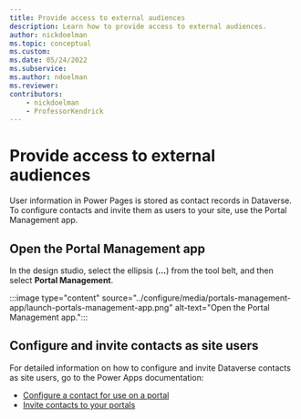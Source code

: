 ```yaml
---
title: Provide access to external audiences
description: Learn how to provide access to external audiences.
author: nickdoelman
ms.topic: conceptual
ms.custom: 
ms.date: 05/24/2022
ms.subservice:
ms.author: ndoelman
ms.reviewer:
contributors:
    - nickdoelman
    - ProfessorKendrick
---
```


# Provide access to external audiences



User information in Power Pages is stored as contact records in Dataverse. To configure contacts and invite them as users to your site, use the Portal Management app.

## Open the Portal Management app

In the design studio, select the ellipsis (**...**) from the tool belt, and then select **Portal Management**.

:::image type="content" source="../configure/media/portals-management-app/launch-portals-management-app.png" alt-text="Open the Portal Management app.":::

## Configure and invite contacts as site users

For detailed information on how to configure and invite Dataverse contacts as site users, go to the Power Apps documentation:

- [Configure a contact for use on a portal](/power-apps/maker/portals/configure/configure-contacts)
- [Invite contacts to your portals](/power-apps/maker/portals/configure/invite-contacts)

